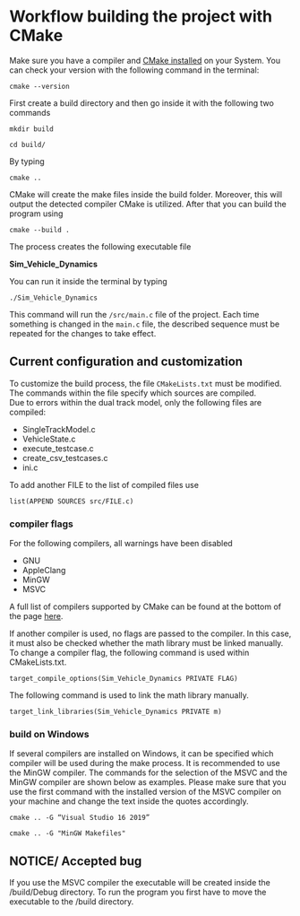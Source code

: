 # Workflow building the project with CMake
Make sure you have a compiler and [CMake installed](https://cmake.org/install/) on your System.
You can check your version with the following command in the terminal:
```
cmake --version
```
First create a build directory and then go inside it with the following two commands  
```
mkdir build

cd build/
```
By typing  
```
cmake ..
```
CMake will create the make files inside the build folder.
Moreover, this will output the detected compiler CMake is utilized.
After that you can build the program using
```
cmake --build .
```
The process creates the following executable file

__Sim_Vehicle_Dynamics__

You can run it inside the terminal by typing
```
./Sim_Vehicle_Dynamics
```
This command will run the `/src/main.c` file of the project. Each time
something is changed in the `main.c` file, the described sequence must be
repeated for the changes to take effect.

## Current configuration and customization
To customize the build process, the file `CMakeLists.txt` must be modified.
The commands within the file specify which sources are compiled.  
Due to errors within the dual track model, only the following files are compiled:
- SingleTrackModel.c
- VehicleState.c
- execute_testcase.c
- create_csv_testcases.c
- ini.c

To add another FILE to the list of compiled files use
```
list(APPEND SOURCES src/FILE.c)
```

### compiler flags

For the following compilers, all warnings have been disabled
- GNU
- AppleClang
- MinGW
- MSVC

A full list of compilers supported by CMake can be found at the bottom of the page [here](https://cmake.org/cmake/help/latest/manual/cmake-compile-features.7.html#supported-compilers).

If another compiler is used, no flags are passed to the compiler.
In this case, it must also be checked whether the math library must be linked manually.
To change a compiler flag, the following command is used within CMakeLists.txt.
```
target_compile_options(Sim_Vehicle_Dynamics PRIVATE FLAG)
```
The following command is used to link the math library manually.
```
target_link_libraries(Sim_Vehicle_Dynamics PRIVATE m)

```

### build on Windows

If several compilers are installed on Windows, it can be specified which compiler will be used during the make process.
It is recommended to use the MinGW compiler.
The commands for the selection of the MSVC and the MinGW compiler are shown below as examples.
Please make sure that you use the first command with the installed version of the MSVC compiler on your machine and change the text inside the quotes accordingly.  
```
cmake .. -G “Visual Studio 16 2019”

cmake .. -G "MinGW Makefiles"
```

## NOTICE/ Accepted bug

If you use the MSVC compiler the executable will be created inside the /build/Debug directory.
To run the program you first have to move the executable to the /build directory.
